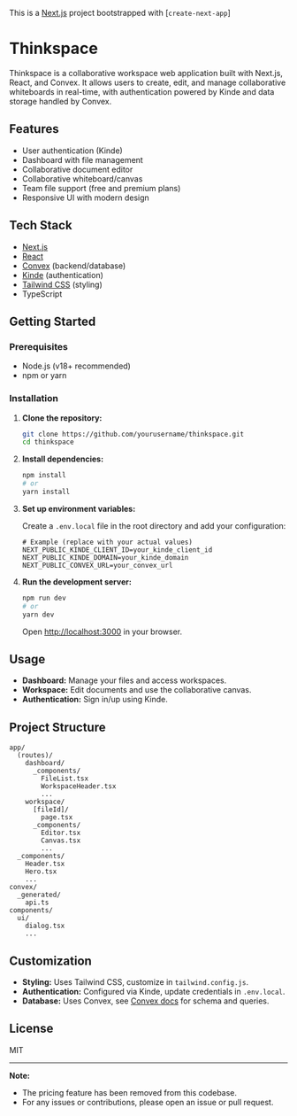 
This is a [Next.js](https://nextjs.org/) project bootstrapped with [`create-next-app`]

# Thinkspace

Thinkspace is a collaborative workspace web application built with Next.js, React, and Convex. It allows users to create, edit, and manage collaborative whiteboards in real-time, with authentication powered by Kinde and data storage handled by Convex.

## Features

- User authentication (Kinde)
- Dashboard with file management
- Collaborative document editor
- Collaborative whiteboard/canvas
- Team file support (free and premium plans)
- Responsive UI with modern design

## Tech Stack

- [Next.js](https://nextjs.org/)
- [React](https://react.dev/)
- [Convex](https://convex.dev/) (backend/database)
- [Kinde](https://kinde.com/) (authentication)
- [Tailwind CSS](https://tailwindcss.com/) (styling)
- TypeScript

## Getting Started

### Prerequisites

- Node.js (v18+ recommended)
- npm or yarn

### Installation

1. **Clone the repository:**

   ```bash
   git clone https://github.com/yourusername/thinkspace.git
   cd thinkspace
   ```

2. **Install dependencies:**

   ```bash
   npm install
   # or
   yarn install
   ```

3. **Set up environment variables:**

   Create a `.env.local` file in the root directory and add your configuration:

   ```
   # Example (replace with your actual values)
   NEXT_PUBLIC_KINDE_CLIENT_ID=your_kinde_client_id
   NEXT_PUBLIC_KINDE_DOMAIN=your_kinde_domain
   NEXT_PUBLIC_CONVEX_URL=your_convex_url
   ```

4. **Run the development server:**

   ```bash
   npm run dev
   # or
   yarn dev
   ```

   Open [http://localhost:3000](http://localhost:3000) in your browser.

## Usage

- **Dashboard:** Manage your files and access workspaces.
- **Workspace:** Edit documents and use the collaborative canvas.
- **Authentication:** Sign in/up using Kinde.

## Project Structure

```
app/
  (routes)/
    dashboard/
      _components/
        FileList.tsx
        WorkspaceHeader.tsx
        ...
    workspace/
      [fileId]/
        page.tsx
      _components/
        Editor.tsx
        Canvas.tsx
        ...
  _components/
    Header.tsx
    Hero.tsx
    ...
convex/
  _generated/
    api.ts
components/
  ui/
    dialog.tsx
    ...
```

## Customization

- **Styling:** Uses Tailwind CSS, customize in `tailwind.config.js`.
- **Authentication:** Configured via Kinde, update credentials in `.env.local`.
- **Database:** Uses Convex, see [Convex docs](https://docs.convex.dev/) for schema and queries.

## License

MIT

---

**Note:**

- The pricing feature has been removed from this codebase.
- For any issues or contributions, please open an issue or pull request.
